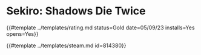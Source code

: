 # Sekiro: Shadows Die Twice
<!-- script:Aliases [
    "Sekiro Shadows Die Twice"
] -->

{{#template ../templates/rating.md status=Gold date=05/09/23 installs=Yes opens=Yes}}

{{#template ../templates/steam.md id=814380}}